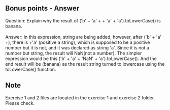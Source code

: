 Bonus points - Answer
---
Question: Explain why the result of ('b' + 'a' + + 'a' + 'a').toLowerCase() is banana.<br/><br/>
Answer: In this expression, string are being added, however, after ('b' + 'a' +), there is +'a' (positive a string), which is supposed to be a positive number but it is not, and it was declared as string 'a'. Since it is not a number but string, the result will NaN(not a number). The simpler expression would be this ('b' + 'a' + 'NaN' + 'a').toLowerCase(). And the end result will be (banana) as the result string turned to lowercase using the toLowerCase() function.

Note
---
Exercise 1 and 2 files are located in the exercise 1 and exercise 2 folder. Please check.